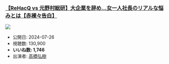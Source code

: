 ### [【ReHacQ vs 元野村総研】大企業を辞め...女一人社長のリアルな悩みとは【赤裸々告白】](https://www.youtube.com/watch?v=S-E4lDd2dp4)
[![](https://img.youtube.com/vi/S-E4lDd2dp4/sddefault.jpg)](https://www.youtube.com/watch?v=S-E4lDd2dp4)
-   公開日: 2024-07-26
-   視聴数: 130,900
-   **いいね数: 1,746**
-   出演者: [高橋弘樹](/rehacq_fan/people/高橋弘樹 "wikilink")
